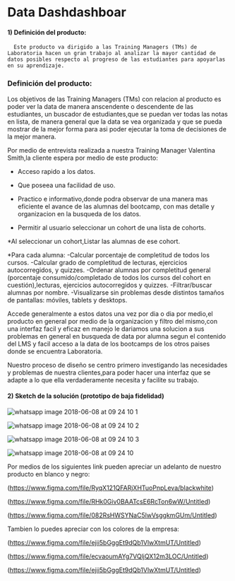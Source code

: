 # Data Dashdashboar

#### 1) Definición del producto:
     
      Este producto va dirigido a las Training Managers (TMs) de Laboratoria hacen un gran trabajo al analizar la mayor cantidad de datos posibles respecto al progreso de las estudiantes para apoyarlas en su aprendizaje. 
 

### Definición del producto:
    

 Los objetivos de las Training Managers (TMs) con relacion al producto es poder ver la data de manera anscendente o descendente de las estudiantes, un buscador de estudiantes,que se puedan ver todas las notas en lista, de manera general que la data se vea organizada y que se pueda mostrar de la mejor forma para asi poder ejecutar la toma de decisiones de la mejor manera. 
 
 Por medio de entrevista realizada a nuestra Training Manager Valentina Smith,la cliente espera por medio de este producto:
 
 * Acceso rapido a los datos.
 
 * Que poseea una facilidad de uso.
 
 * Practico e informativo,donde podra observar de una manera mas eficiente el avance de las alumnas del bootcamp, con mas detalle y organizacion en la busqueda de los datos.

* Permitir al usuario seleccionar un cohort de una lista de cohorts.

*Al seleccionar un cohort,Listar las alumnas de ese cohort.

*Para cada alumna:
-Calcular porcentaje de completitud de todos los cursos.
-Calcular grado de completitud de lecturas, ejercicios autocorregidos, y quizzes.
-Ordenar alumnas por completitud general (porcentaje consumido/completado de todos los cursos del cohort en cuestión),lecturas, ejercicios autocorregidos y quizzes.
-Filtrar/buscar alumnas por nombre.
-Visualizarse sin problemas desde distintos tamaños de pantallas: móviles, tablets y desktops.

Accede generalmente a estos datos una vez por dia o dia por medio,el producto en general por medio de la organizacion y filtro del mismo,con una interfaz facil y eficaz en manejo le dariamos una solucion a sus problemas en general en busqueda de data por alumna segun el contenido del LMS y facil acceso a la data de los bootcamps de los otros paises donde se encuentra Laboratoria.

Nuestro proceso de diseño se centro primero investigando las necesidades y problemas de nuestra clientes,para poder hacer una interfaz que se adapte a lo que ella verdaderamente necesita y facilite su trabajo. 

#### 2) Sketch de la solución (prototipo de baja fidelidad)


![whatsapp image 2018-06-08 at 09 24 10 1](https://user-images.githubusercontent.com/39088630/41179128-991ab46a-6b37-11e8-8907-dc52f4a8eac2.jpeg)

![whatsapp image 2018-06-08 at 09 24 10 2](https://user-images.githubusercontent.com/39088630/41179140-a3edf276-6b37-11e8-98ad-a72fc32a693f.jpeg)

![whatsapp image 2018-06-08 at 09 24 10 3](https://user-images.githubusercontent.com/39088630/41179143-a92ba184-6b37-11e8-9b6c-c3c02e9bb432.jpeg)

![whatsapp image 2018-06-08 at 09 24 10](https://user-images.githubusercontent.com/39088630/41179150-ad927aea-6b37-11e8-9cc8-6a97f315e42b.jpeg)


Por medios de los siguientes link pueden apreciar un adelanto de nuestro producto  en blanco y negro: 

(https://www.figma.com/file/RyqX121QFARjXHTuoPnpLeva/blackwhite)

(https://www.figma.com/file/RHk0Giv0BAATcsE6RcTon6wW/Untitled)

(https://www.figma.com/file/082RsHWSYNaC5lwVsggkmGUm/Untitled)

Tambien lo puedes apreciar con los colores de la empresa:

(https://www.figma.com/file/ejii5bGggEt9dQb1VlwXtmUT/Untitled)

(https://www.figma.com/file/ecvaoumAYg7VQljQX12m3LOC/Untitled)

(https://www.figma.com/file/ejii5bGggEt9dQb1VlwXtmUT/Untitled)






 
 
